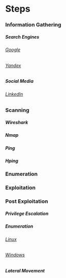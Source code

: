 # Steps

### Information Gathering
##### Search Engines
###### [Google](https://www.google.com)
###### [Yandex](https://yandex.com/)
##### Social Media
###### [LinkedIn](https://www.linkedin.com)

### Scanning
##### Wireshark
##### Nmap
##### Ping
##### Hping

### Enumeration
### Exploitation

### Post Exploitation
##### Privilege Escalation
##### Enumeration
###### [Linux](Enumeration./FromTarget/Linux/README.md)
###### [Windows](Enumeration./FromTarget/Windows/README.md)
##### Lateral Movement